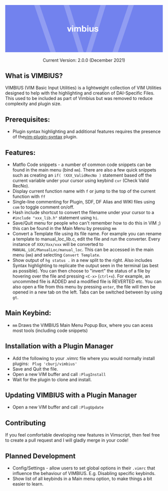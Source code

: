 ![VIMPS Logo](VIMPS_Banner.png)

<p align="center">
    Current Version: 2.0.0 (December 2021)
</p>

## What is VIMBIUS?
VIMBIUS (VIM Basic Input Utilities) is a lightweight collection of VIM Utilities designed to help with the highlighting and creation of DAI-Specific Files. This used to be included as part of Vimbius but was removed to reduce complexity and plugin size.

## Prerequisites:
* Plugin syntax highlighting and additional features requires the presence of the[vim-plugin-syntax](https://github.com/cburj/vim-plugin-syntax/) plugin.

## Features:
* Matflo Code snippets - a number of common code snippets can be found in the main menu (bind ```mm```). There are also a few quick snippets such as creating an ```if( !XXX_ValidRecNo )``` statement based off the current variable under your cursor using keybind ```cvr``` (Check Valid RecNo).
* Display current function name with ```f``` or jump to the top of the current function with ```ff```
* Single-line commenting for Plugin, SDF, DF Alias and WIKI files using ```com``` to toggle comment on/off.
* Hash include shortcut to convert the filename under your cursor to a ```#include "xxx_lib.h"``` statement using ```hi```.
* Save/Quit menu for people who can't remember how to do this in VIM ;) this can be found in the Main Menu by pressing ```mm```
* Convert a Template file using its file name. For example you can rename a template to manual_loc_lib.c, edit the file and run the converter. Every instance of ```XXX/Xxx/xxx``` will be converted to ```MANUAL_LOC/ManualLoc/manual_loc```. This can be accessed in the main menu (```mm```) and selecting ```Convert Template```.
* Show output of ```hg status .``` in a new split to the right. Also includes Syntax highlighting to replicate the output seen in the terminal (as best as possible). You can then choose to "invert" the status of a file by hovering over the file and pressing ```<C-x>``` (```ctrl+x```). For example, an uncommited file is ADDED and a modified file is REVERTED etc. You can also open a file from this menu by pressing ```enter```, the file will then be opened in a new tab on the left. Tabs can be switched between by using ```gt```.

## Main Keybind:
* ```mm``` Draws the VIMBIUS Main Menu Popup Box, where you can acess most tools (including code snippets)

## Installation with a Plugin Manager
* Add the following to your .vimrc file where you would normally install plugins: ``` Plug 'cburj/vimbius'```
* Save and Quit the file.
* Open a new VIM buffer and call ```:PlugInstall```
* Wait for the plugin to clone and install.

## Updating VIMBIUS with a Plugin Manager
* Open a new VIM buffer and call ```:PlugUpdate```

## Contributing
If you feel comfortable developing new features in Vimscript, then feel free to create a pull request and I will gladly merge in your code!

## Planned Development
* Config/Settings - allow users to set global options in their ```.vimrc``` that influence the behaviour of VIMBIUS. E.g. Disabling specific keybinds.
* Show list of all keybinds in a Main menu option, to make things a bit easier to learn.
